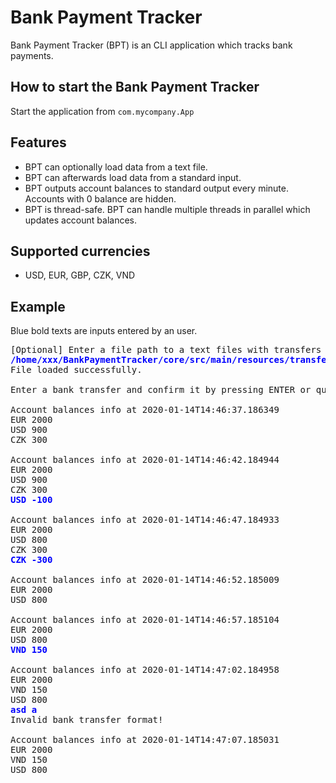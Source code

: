 # Bank Payment Tracker
Bank Payment Tracker (BPT) is an CLI application which tracks bank payments.

## How to start the Bank Payment Tracker
Start the application from `com.mycompany.App`

## Features
- BPT can optionally load data from a text file.
- BPT can afterwards load data from a standard input.
- BPT outputs account balances to standard output every minute. Accounts with 0 balance are hidden.
- BPT is thread-safe. BPT can handle multiple threads in parallel which updates account balances.

## Supported currencies
- USD, EUR, GBP, CZK, VND

## Example
Blue bold texts are inputs entered by an user.
<pre>
[Optional] Enter a file path to a text files with transfers (to skip just press ENTER): 
<b style="color:blue">/home/xxx/BankPaymentTracker/core/src/main/resources/transfers_example.txt</b>
File loaded successfully.

Enter a bank transfer and confirm it by pressing ENTER or quit by typing QUIT:

Account balances info at 2020-01-14T14:46:37.186349
EUR 2000
USD 900
CZK 300

Account balances info at 2020-01-14T14:46:42.184944
EUR 2000
USD 900
CZK 300
<b style="color:blue">USD -100</b>

Account balances info at 2020-01-14T14:46:47.184933
EUR 2000
USD 800
CZK 300
<b style="color:blue">CZK -300</b>

Account balances info at 2020-01-14T14:46:52.185009
EUR 2000
USD 800

Account balances info at 2020-01-14T14:46:57.185104
EUR 2000
USD 800
<b style="color:blue">VND 150</b>

Account balances info at 2020-01-14T14:47:02.184958
EUR 2000
VND 150
USD 800
<b style="color:blue">asd a</b>
Invalid bank transfer format!

Account balances info at 2020-01-14T14:47:07.185031
EUR 2000
VND 150
USD 800
</pre>